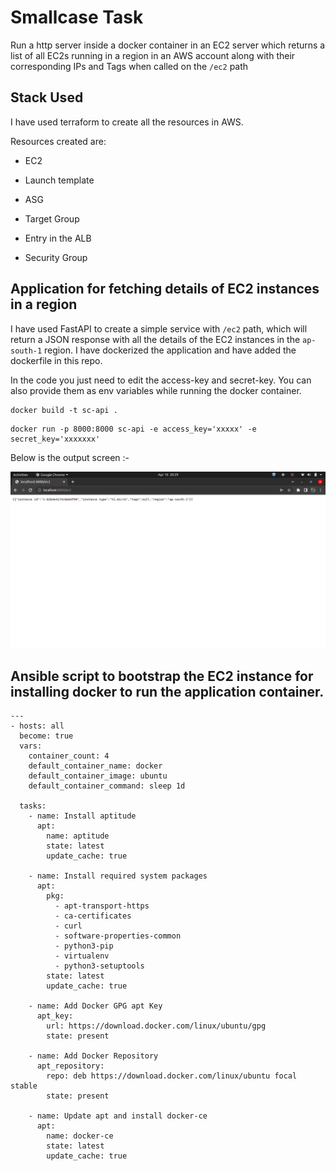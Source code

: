 # Smallcase Task

Run a http server inside a docker container in an EC2 server which returns a list of all EC2s running in a region in an AWS account along with their corresponding IPs and Tags when called on the `/ec2` path

## Stack Used

I have used terraform to create all the resources in AWS.

Resources created are:

- EC2

- Launch template

- ASG

- Target Group

- Entry in the ALB

- Security Group


## Application for fetching details of EC2 instances in a region

I have used FastAPI to create a simple service with `/ec2` path, which will return a JSON response with all the details of the EC2 instances in the `ap-south-1` region. I have dockerized the application and have added the dockerfile in this repo.

In the code you just need to edit the access-key and secret-key. You can also provide them as env variables while running the docker container.

```
docker build -t sc-api .
```

```
docker run -p 8000:8000 sc-api -e access_key='xxxxx' -e secret_key='xxxxxxx'
```
Below is the output screen :-

![](https://github.com/Sarthak2116/smallcase-task/blob/main/Screenshot%20from%202022-04-10%2020-29-04.png?raw=true)

## Ansible script to bootstrap the EC2 instance for installing docker to run the application container.

```
---
- hosts: all
  become: true
  vars:
    container_count: 4
    default_container_name: docker
    default_container_image: ubuntu
    default_container_command: sleep 1d

  tasks:
    - name: Install aptitude
      apt:
        name: aptitude
        state: latest
        update_cache: true

    - name: Install required system packages
      apt:
        pkg:
          - apt-transport-https
          - ca-certificates
          - curl
          - software-properties-common
          - python3-pip
          - virtualenv
          - python3-setuptools
        state: latest
        update_cache: true

    - name: Add Docker GPG apt Key
      apt_key:
        url: https://download.docker.com/linux/ubuntu/gpg
        state: present

    - name: Add Docker Repository
      apt_repository:
        repo: deb https://download.docker.com/linux/ubuntu focal stable
        state: present

    - name: Update apt and install docker-ce
      apt:
        name: docker-ce
        state: latest
        update_cache: true
```

